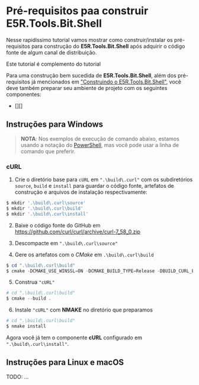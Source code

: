Pré-requisitos paa construir E5R.Tools.Bit.Shell
================================================

Nesse rapidíssimo tutorial vamos mostrar como construir/instalar os pré-requisitos para construção do __E5R.Tools.Bit.Shell__ após
adquirir o código fonte de algum canal de distribuição.

Este tutorial é complemento do tutorial 

Para uma construção bem sucedida de __E5R.Tools.Bit.Shell__, além dos pré-requisitos já mencionados em ["Construindo o E5R.Tools.Bit.Shell"][building-shell],
você deve também preparar seu ambiente de projeto com os seguintes componentes:

* [][]

## Instruções para Windows

> __NOTA__: Nos exemplos de execução de comando abaixo, estamos usando a notação do [PowerShell][powershell], mas você pode usar a linha de comando que preferir.


### cURL

1. Crie o diretório base para `cURL` em `".\build\.curl"` com os subdiretórios
   `source`, `build` e `install` para guardar o código fonte, artefatos de construção
   e arquivos de instalação respectivamente:

```powershell
$ mkdir '.\build\.curl\source'
$ mkdir '.\build\.curl\build'
$ mkdir '.\build\.curl\install'
```

2. Baixe o código fonte do GitHub em https://github.com/curl/curl/archive/curl-7_58_0.zip

3. Descompacte em `".\build\.curl\source"`

4. Gere os artefatos com o _CMake_ em `.\build\.curl\build`

```powershell
$ cd ".\build\.curl\build"
$ cmake -DCMAKE_USE_WINSSL=ON -DCMAKE_BUILD_TYPE=Release -DBUILD_CURL_EXE=OFF -DCURL_STATICLIB=ON -DHTTP_ONLY=ON -DBUILD_TESTING=OFF -DCMAKE_INSTALL_PREFIX=..\install -G "NMake Makefiles" ..\source
```

5. Construa `"cURL"`

```powershell
# cd ".\build\.curl\build"
$ cmake --build .
```

6. Instale `"cURL"` com __NMAKE__ no diretório que preparamos

```powershell
# cd ".\build\.curl\build"
$ nmake install
```

Agora você já tem o componente __cURL__ configurado em `".\build\.curl\install"`.

## Instruções para Linux e macOS

TODO: ...

<!-- Links -->
[building-shell]: building-shell.md
[powershell]: https://github.com/PowerShell/PowerShell

